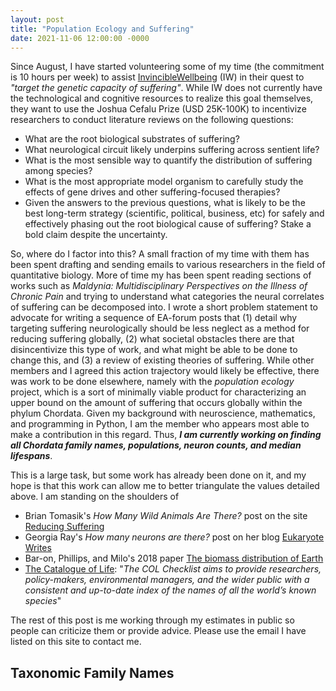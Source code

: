 ```yaml
---
layout: post
title: "Population Ecology and Suffering"
date: 2021-11-06 12:00:00 -0000
---
```


Since August, I have started volunteering some of my time (the commitment is 10 hours per week) to assist [InvincibleWellbeing](https://www.invinciblewellbeing.com/home) (IW) in their quest to _"target the genetic capacity of suffering"_. While IW does not currently have the technological and cognitive resources to realize this goal themselves, they want to use the Joshua Cefalu Prize (USD 25K-100K) to incentivize researchers to conduct literature reviews on the following questions:

- What are the root biological substrates of suffering?
- What neurological circuit likely underpins suffering across sentient life?
- What is the most sensible way to quantify the distribution of suffering among species?
- What is the most appropriate model organism to carefully study the effects of gene drives and other suffering-focused therapies?
- Given the answers to the previous questions, what is likely to be the best long-term strategy (scientific, political, business, etc) for safely and effectively phasing out the root biological cause of suffering? Stake a bold claim despite the uncertainty.

So, where do I factor into this? A small fraction of my time with them has been spent drafting and sending emails to various researchers in the field of quantitative biology. More of time my has been spent reading sections of works such as _Maldynia: Multidisciplinary Perspectives on the Illness of Chronic Pain_ and trying to understand what categories the neural correlates of suffering can be decomposed into. I wrote a short problem statement to advocate for writing a sequence of EA-forum posts that (1) detail why targeting suffering neurologically should be less neglect as a method for reducing suffering globally, (2) what societal obstacles there are that disincentivize this type of work, and what might be able to be done to change this, and (3) a review of existing theories of suffering. While other members and I agreed this action trajectory would likely be effective, there was work to be done elsewhere, namely with the _population ecology_ project, which is a sort of minimally viable product for characterizing an upper bound on the amount of suffering that occurs globally within the phylum Chordata. Given my background with neuroscience, mathematics, and programming in Python, I am the member who appears most able to make a contribution in this regard. Thus, ___I am currently working on finding all Chordata family names, populations, neuron counts, and median lifespans___.

This is a large task, but some work has already been done on it, and my hope is that this work can allow me to better triangulate the values detailed above. I am standing on the shoulders of

- Brian Tomasik's _How Many Wild Animals Are There?_ post on the site [Reducing Suffering](https://reducing-suffering.org/how-many-wild-animals-are-there/)
- Georgia Ray's _How many neurons are there?_ post on her blog [Eukaryote Writes](https://eukaryotewritesblog.com/how-many-neurons-are-there/)
- Bar-on, Phillips, and Milo's 2018 paper [The biomass distribution of Earth](https://www.pnas.org/content/115/25/6506)
- [The Catalogue of Life](https://www.catalogueoflife.org/): "_The COL Checklist aims to provide researchers, policy-makers, environmental managers, and the wider public with a consistent and up-to-date index of the names of all the world’s known species_"

The rest of this post is me working through my estimates in public so people can criticize them or provide advice. Please use the email I have listed on this site to contact me.

## Taxonomic Family Names



<!-- ## Familial Population
## Neurons per Family
## Median Lifespan per Family -->
